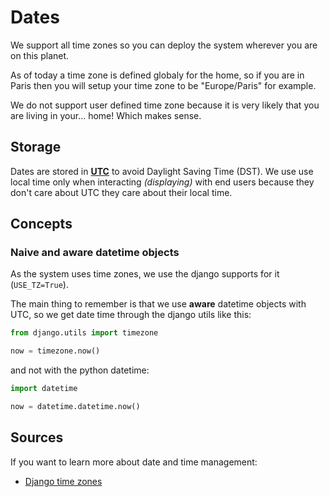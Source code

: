 # Dates
We support all time zones so you can deploy the system wherever you are on this planet.

As of today a time zone is defined globaly for the home, so if you are in Paris then you will setup your time zone to be "Europe/Paris" for example.

We do not support user defined time zone because it is very likely that you are living in your... home! Which makes sense.

## Storage
Dates are stored in [**UTC**](https://en.wikipedia.org/wiki/Coordinated_Universal_Time) to avoid Daylight Saving Time (DST). We use use local time only when interacting *(displaying)* with end users because they don't care about UTC they care about their local time.

## Concepts
### Naive and aware datetime objects
As the system uses time zones, we use the django supports for it (`USE_TZ=True`).

The main thing to remember is that we use **aware** datetime objects with UTC, so we get date time through the django utils like this:

```python
from django.utils import timezone

now = timezone.now()
```

and not with the python datetime:
```python
import datetime

now = datetime.datetime.now()
```

## Sources
If you want to learn more about date and time management:
- [Django time zones](https://docs.djangoproject.com/en/3.1/topics/i18n/timezones/)
